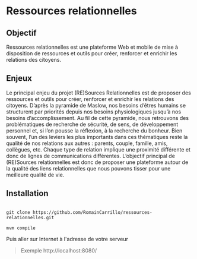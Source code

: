 # Ressources relationnelles

## Objectif

Ressources relationnelles est une plateforme Web et mobile de mise à disposition de ressources et outils pour créer,
renforcer et enrichir les relations des citoyens.

## Enjeux

Le principal enjeu du projet (RE)Sources Relationnelles est de proposer des ressources et outils pour créer, renforcer
et enrichir les relations des citoyens. D’après la pyramide de Maslow, nos besoins d’êtres humains se structurent par
priorités depuis nos besoins physiologiques jusqu’à nos besoins d’accomplissement. Au fil de cette pyramide, nous
retrouvons des problématiques de recherche de sécurité, de sens, de développement personnel et, si l’on pousse la
réflexion, à la recherche du bonheur. Bien souvent, l’un des leviers les plus importants dans ces thématiques reste la
qualité de nos relations aux autres : parents, couple, famille, amis, collègues, etc. Chaque type de relation implique
une proximité différente et donc de lignes de communications différentes. L’objectif principal de (RE)Sources
relationnelles est donc de proposer une plateforme autour de la qualité des liens relationnelles que nous pouvons tisser
pour une meilleure qualité de vie.

## Installation

```

git clone https://github.com/RomainCarrillo/ressources-relationnelles.git

mvm compile

```

Puis aller sur Internet à l'adresse de votre serveur

> Exemple http://localhost:8080/



